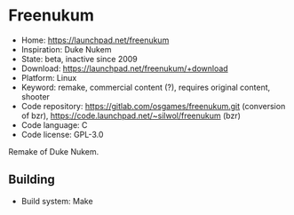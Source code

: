 # Freenukum

- Home: https://launchpad.net/freenukum
- Inspiration: Duke Nukem
- State: beta, inactive since 2009
- Download: https://launchpad.net/freenukum/+download
- Platform: Linux
- Keyword: remake, commercial content (?), requires original content, shooter
- Code repository: https://gitlab.com/osgames/freenukum.git (conversion of bzr), https://code.launchpad.net/~silwol/freenukum (bzr)
- Code language: C
- Code license: GPL-3.0

Remake of Duke Nukem.

## Building

- Build system: Make
